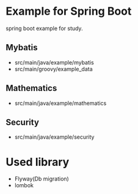 # Example for Spring Boot
spring boot example for study.

## Mybatis
- src/main/java/example/mybatis
- src/main/groovy/example_data

## Mathematics
- src/main/java/example/mathematics

## Security
- src/main/java/example/security

# Used library
- Flyway(Db migration)
- lombok
